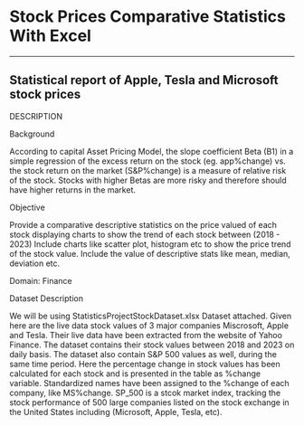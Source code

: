 # Stock Prices Comparative Statistics With Excel
-------------------------------------------------------------
Statistical report of Apple, Tesla and Microsoft stock prices
-------------------------------------------------------------

DESCRIPTION

Background 

According to capital Asset Pricing Model, the slope coefficient Beta (B1) in a simple regression of
the excess return on the stock (eg. app%change) vs. the stock return on the market (S&P%change) is
a measure of relative risk of the stock.
Stocks with higher Betas are more risky and therefore should have higher returns in the market.

Objective

Provide a comparative descriptive statistics on the price valued of each stock
displaying charts to show the trend of each stock between (2018 - 2023)
Include charts like scatter plot, histogram etc to show the price trend of the
stock value.
Include the value of descriptive stats like mean, median, deviation etc. 

Domain:  Finance

Dataset Description

We will be using StatisticsProjectStockDataset.xlsx Dataset attached.
Given here are the live data stock values of 3 major companies Miscrosoft, Apple and Tesla. Their
live data have been extracted from the website of Yahoo Finance. The dataset contains their stock
values between 2018 and 2023 on daily basis. The dataset also contain S&P 500 values as well,
during the same time period. Here the percentage change in stock values has been calculated for
each stock and is presented in the table as %change variable.
Standardized names have been assigned to the %change of each company, like MS%change.
SP_500 is a stcok market index, tracking the stock performance of 500 large companies listed on
the stock exchange in the United States including (Microsoft, Apple, Tesla, etc).

